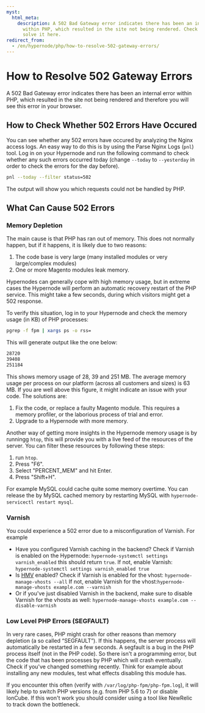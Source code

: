```yaml
---
myst:
  html_meta:
    description: A 502 Bad Gateway error indicates there has been an internal error
      within PHP, which resulted in the site not being rendered. Check out how to
      solve it here.
redirect_from:
  - /en/hypernode/php/how-to-resolve-502-gateway-errors/
---
```


<!-- source: https://support.hypernode.com/en/hypernode/php/how-to-resolve-502-gateway-errors/ -->

# How to Resolve 502 Gateway Errors

A 502 Bad Gateway error indicates there has been an internal error within PHP, which resulted in the site not being rendered and therefore you will see this error in your browser.

## How to Check Whether 502 Errors Have Occured

You can see whether any 502 errors have occured by analyzing the Nginx access logs. An easy way to do this is by using the Parse Nginx Logs (`pnl`) tool. Log in on your Hypernode and run the following command to check whether any such errors occurred today (change `--today` to `--yesterday` in order to check the errors for the day before).

```bash
pnl --today --filter status=502

```

The output will show you which requests could not be handled by PHP.

## What Can Cause 502 Errors

### Memory Depletion

The main cause is that PHP has ran out of memory. This does not normally happen, but if it happens, it is likely due to two reasons:

1. The code base is very large (many installed modules or very large/complex modules)
1. One or more Magento modules leak memory.

Hypernodes can generally cope with high memory usage, but in extreme cases the Hypernode will perform an automatic recovery restart of the PHP service. This might take a few seconds, during which visitors might get a 502 response.

To verify this situation, log in to your Hypernode and check the memory usage (in KB) of PHP processes:

```bash
pgrep -f fpm | xargs ps -o rss=

```

This will generate output like the one below:

```bash
28720
39408
251184

```

This shows memory usage of 28, 39 and 251 MB. The average memory usage per process on our platform (across all customers and sizes) is 63 MB. If you are well above this figure, it might indicate an issue with your code. The solutions are:

1. Fix the code, or replace a faulty Magento module. This requires a memory profiler, or the laborious process of trial and error.
1. Upgrade to a Hypernode with more memory.

Another way of getting more insights in the Hypernode memory usage is by runningg `htop`, this will provide you with a live feed of the resources of the server. You can filter these resources by following these steps:

1. run `htop`.
1. Press "F6".
1. Select "PERCENT_MEM" and hit Enter.
1. Press "Shift+H".

For example MySQL could cache quite some memory overtime. You can release the by MySQL cached memory by restarting MySQL with `hypernode-servicectl restart mysql`.

### Varnish

You could experience a 502 error due to a misconfiguration of Varnish. For example

- Have you configured Varnish caching in the backend? Check if Varnish is enabled on the Hypernode: `hypernode-systemctl settings varnish_enabled`
  this should return `true`.
  If not, enable Varnish: `hypernode-systemctl settings varnish_enabled true`
- Is [HMV](../nginx/hypernode-managed-vhosts.md) enabled? Check if Varnish is enabled for the vhost:
  `hypernode-manage-vhosts --all`
  If not, enable Varnish for the vhost:`hypernode-manage-vhosts example.com --varnish`
- Or if you've just disabled Varnish in the backend, make sure to disable Varnish for the vhosts as well:
  `hypernode-manage-vhosts example.com --disable-varnish`

### Low Level PHP Errors (SEGFAULT)

In very rare cases, PHP might crash for other reasons than memory depletion (a so called “SEGFAULT”). If this happens, the server process will automatically be restarted in a few seconds. A segfault is a bug in the PHP process itself (not in the PHP code). So there isn't a programming error, but the code that has been processes by PHP which will crash eventually. Check if you've changed something recently. Think for example about installing any new modules, test what effects disabling this module has.

If you encounter this often (verify with `/var/log/php-fpm/php-fpm.log`), it will likely help to switch PHP versions (e.g. from PHP 5.6 to 7) or disable IonCube. If this won't work you should consider using a tool like NewRelic to track down the bottleneck.
